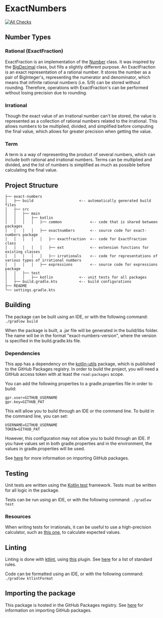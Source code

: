 # ExactNumbers

[![All Checks](https://github.com/lbressler13/exact-numbers/actions/workflows/basic_flow.yml/badge.svg?branch=main)](https://github.com/lbressler13/exact-numbers/actions/workflows/main_workflow.yml)

## Number Types

### Rational (ExactFraction)
ExactFraction is an implementation of the [Number](https://docs.oracle.com/javase/8/docs/api/java/lang/Number.html) class.
It was inspired by the [BigDecimal](https://docs.oracle.com/javase/8/docs/api/java/math/BigDecimal.html) class, but fills a slightly different purpose.
An ExactFraction is an exact representation of a rational number.
It stores the number as a pair of BigInteger's, representing the numerator and denominator, which means that infinite rational numbers (i.e. 5/9) can be stored without rounding.
Therefore, operations with ExactFraction's can be performed without losing precision due to rounding.

### Irrational
Though the exact value of an irrational number can't be stored, the value is represented as a collection of rational numbers related to the irrational.
This allows numbers to be multiplied, divided, and simplified before computing the final value, which allows for greater precision when getting the value.

### Term
A term is a way of representing the product of several numbers, which can include both rational and irrational numbers.
Terms can be multiplied and divided, and the list of numbers is simplified as much as possible before calculating the final value.

## Project Structure
```project
├── exact-numbers
│   ├── build                     <-- automatically generated build files
│   ├── src
│   │   ├── main
│   │   │   ├── kotlin
│   │   │   │   ├── common             <-- code that is shared between packages
│   │   │   │   ├── exactnumbers       <-- source code for exact-numbers package
│   │   │   │   │   ├── exactfraction  <-- code for ExactFraction class
│   │   │   │   │   ├── ext            <-- extension functions for existing classes 
│   │   │   │   │   ├── irrationals    <-- code for representations of various types of irrational numbers
│   │   │   │   ├── expressions        <-- source code for expressions package
│   │   ├── test                  
│   │   │   ├── kotlin            <-- unit tests for all packages
│   ├── build.gradle.kts          <-- build configurations
├── README
└── settings.gradle.kts
```

## Building
The package can be built using an IDE, or with the following command:
```./gradlew build```

When the package is built, a .jar file will be generated in the build/libs folder.
The name will be in the format "exact-numbers-version", where the version is specified in the build.gradle.kts file.

### Dependencies
This app has a dependency on the [kotlin-utils](https://github.com/lbressler13/kotlin-utils) package, which is published to the GitHub Packages registry.
In order to build the project, you will need a GitHub access token with at least the `read:packages` scope.

You can add the following properties to a gradle.properties file in order to build:
```properties
gpr.user=GITHUB_USERNAME
gpr.key=GITHUB_PAT
```
This will allow you to build through an IDE or the command line.
To build in the command line, you can set:
```shell
USERNAME=GITHUB_USERNAME
TOKEN=GITHUB_PAT
```
However, this configuration may not allow you to build through an IDE.
If you have values set in both gradle.properties and in the environment, the values in gradle.properties will be used.

See [here](https://docs.github.com/en/packages/working-with-a-github-packages-registry/working-with-the-gradle-registry#using-a-published-package) for more information on importing GitHub packages.

## Testing
Unit tests are written using the [Kotlin test](https://kotlinlang.org/api/latest/kotlin.test/) framework.
Tests must be written for all logic in the package.

Tests can be run using an IDE, or with the following command:
```./gradlew test```

### Resources
When writing tests for irrationals, it can be useful to use a high-precision calculator, such as [this one](https://www.mathsisfun.com/scientific-calculator.html), to calculate expected values.

## Linting
Linting is done with [ktlint](https://ktlint.github.io/), using [this](https://github.com/jlleitschuh/ktlint-gradle) plugin.
See [here](https://github.com/pinterest/ktlint#standard-rules) for a list of standard rules.

Code can be formatted using an IDE, or with the following command:
```./gradlew ktlintFormat```

## Importing the package
This package is hosted in the GitHub Packages registry.
See [here](https://docs.github.com/en/packages/working-with-a-github-packages-registry/working-with-the-gradle-registry#using-a-published-package) for information on importing GitHub packages.
